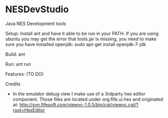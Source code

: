 NESDevStudio
============

Java NES Development tools

Setup:
  Install ant and have it able to be run in your PATH.
  If you are using ubuntu you may get the error that tools.jar is missing, you need to make sure you have installed openjdk:
  sudo apt-get install openjdk-7-jdk

Build:
    ant

Run:
  ant run


Features:
  (TO DO)

Credits 
- In the emulator debug view I make use of a 3rdparty hex editor component.  Those files are located under  org.fife.ui.hex and originated at: http://svn.fifesoft.com/viewvc-1.0.5/bin/cgi/viewvc.cgi/?root=HexEditor

